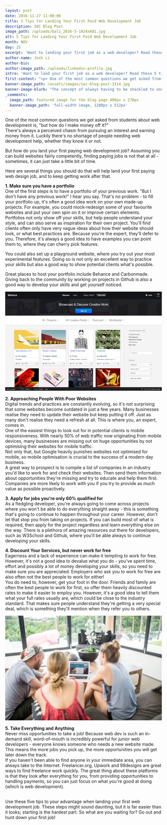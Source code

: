 ```yaml
---
layout: post
date: 2016-11-27 11:00:00
title: 5 Tips for Landing Your First Paid Web Development Job
description: IOC Blog Post
image_path: /uploads/bali_2016-5-1024x681.jpg
alt: 5 Tips for Landing Your First Paid Web Development Job
month: NOV
day: 25
excerpt: 'Want to landing your first job as a web developer? Read these 5 tips on getting a great first gig!'
author-name: Josh Li
author-bio:
author-image_path: /uploads/linkedin-profile.jpg
intro: 'Want to land your first job as a web developer? Read these 5 tips on getting a great first gig!'
first-content: "<p> One of the most common questions we get asked from students about web development is, \"but how do I make money off it?\"\_\_\nThere's always a perceived chasm from pursuing an interest and earning money from it. Luckily there's no shortage of people needing web development help, whether they know it or not.\_\n\n </p>"
banner-image_path: /assets/images/ioc-blog-post-3314.jpg
banner-image-blurb: "The concept of always having to be shackled to one geographic location for work is slowly getting torn down, replaced by the notion you could work wherever you wanted. One of the most common questions we get asked from students about web development is, \"but how do I make money off it?\"\_\nThere's always a perceived chasm from pursuing an interest and earning money from it. Luckily there's no shortage of people needing web development help, whether they know it or not."
_comments:
  image_path: featured image for the blog page 400px x 270px
  banner-image_path: 'full-width image, 1280px x 512px'
---
```



One of the most common questions we get asked from students about web development is, "but how do I make money off it?"
<br>There's always a perceived chasm from pursuing an interest and earning money from it. Luckily there's no shortage of people needing web development help, whether they know it or not.

But how do you land your first paying web development job? Assuming you can build websites fairly competently, finding paying jobs is not that at all - sometimes, it can just take a little bit of time.

Here are several things you should do that will help land your first paying web design job, and to keep getting work after that.

**1. Make sure you have a portfolio**
<br>One of the first steps is to have a portfolio of your previous work. "But I don't have any previous work!" I hear you say. That's no problem - to fill your portfolio up, it's often a good idea work on your own made-up projects. For example, you could mock-redesign some of your favourite websites and put your own spin on it or improve certain elements.
<br>Portfolios not only show off your skills, but help people understand your style, and can also serve as inspiration for their own project. You'll find clients often only have very vague ideas about how their website should look, or what best practices are. Because you're the expert, they'll defer to you. Therefore, it's always a good idea to have examples you can point them to, where they can cherry pick features.

You could also set up a playground website, where you try out your most experimental features. Doing so is not only an excellent way to practice your skills but also a good way to show potential clients what's possible.

Great places to host your portfolio include Behance and Carbonmade. Giving back to the community by working on projects in Github is also a good way to develop your skills and get yourself noticed.

![](/uploads/versions/behance-online-portfolio-platform-for-creative-designer---x----970-612x---.jpg)

**2. Approaching People With Poor Websites**
<br>Digital trends and practices are constantly evolving, so it's not surprising that some websites become outdated in just a few years. Many businesses realise they need to update their website but keep putting it off. Just as many don't realise they need a refresh at all. This is where you, an expert, comes in.
<br>One of the easiest things to look out for in potential clients is mobile responsiveness. With nearly 50% of web traffic now originating from mobile devices, many businesses are missing out on huge opportunities by not optimising their websites for mobile traffic.
<br>Not only that, but Google heavily punishes websites not optimised for mobile, so mobile optimisation is crucial to the success of a modern day business.
<br>A great way to prospect is to compile a list of companies in an industry you'd like to work for and check their websites. Then send them information about opportunities they're missing and try to educate and help them first. Companies are more likely to work with you if you try to provide as much value as possible proactively.

**3. Apply for jobs you're only 60% qualified for**
<br>As a fledgling developer, you're always going to come across projects where you won't be able to do everything straight away - this is something that's going to continue to happen throughout your career. However, don't let that stop you from taking on projects. If you can build most of what is required, then apply for the project regardless and learn everything else on the way. There is a plethora of amazing resources out there for developers, such as W3School and Github, where you'll be able always to continue developing your skills.

**4. Discount Your Services, but never work for free**
<br>Eagerness and a lack of experience can make it tempting to work for free. However, it's not a good idea to devalue what you do - you've spent time, effort and possibly a lot of money developing your skills, so you need to make sure you are appreciated. Employers who ask you to work for free are also often not the best people to work for either!
<br>You do need to, however, get your foot in the door. Friends and family are often the best people to work for first, so offer them heavily discounted rates to make it easier to employ you. However, it's a good idea to tell them what your full rates usually are, which could be close to the industry standard. That makes sure people understand they're getting a very special deal, which is something they'll mention when they refer you to others.

![](/uploads/versions/instagram036-7087-compressor---x----1200-800x---.jpg)

**5. Take Everything and Anything**
<br>Never miss opportunities to take a job! Because web dev is such an in-demand skill, word-of-mouth is incredibly powerful for junior web developers - everyone knows someone who needs a new website made. This means the more jobs you pick up, the more opportunities you will get later down the track.
<br>If you haven't been able to find anyone in your immediate area, you can always take to the Internet. Freelancer.org, Upwork and 99designs are great ways to find freelance work quickly. The great thing about these platforms is that they look after everything for you, from providing opportunities to handling payments, so you can just focus on what you're good at doing (which is web development).

<br>Use these five tips to your advantage when landing your first web development job. These steps might sound daunting, but it is far easier than it looks; starting is the hardest part. So what are you waiting for? Go out and hunt down your first job!
